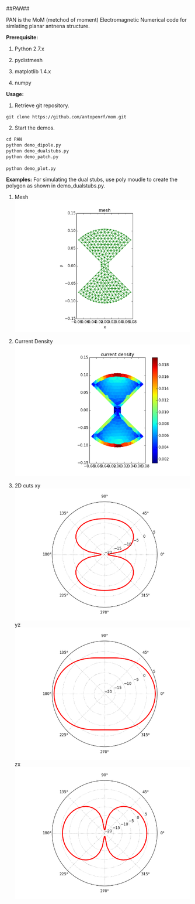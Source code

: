##*PAN*##

PAN is the MoM (metchod of moment) Electromagnetic Numerical code for simlating planar antnena structure.  

**Prerequisite:**

1. Python 2.7.x

2. pydistmesh

3. matplotlib 1.4.x

4. numpy


**Usage:**

1. Retrieve git repository.
```
git clone https://github.com/antopenrf/mom.git
```

2. Start the demos.
```
cd PAN
python demo_dipole.py
python demo_dualstubs.py
python demo_patch.py

python demo_plot.py
```

**Examples:**
For simulating the dual stubs, use poly moudle to create the polygon as shown in demo_dualstubs.py.

1. Mesh
![mesh](/results/dual_stub_mesh.png)

2. Current Density
![current densities](/results/dual_stub_densities.png)

3. 2D cuts
xy
![xy 2D cut](/results/dual_stub_xy.png)
yz
![yz 2D cut](/results/dual_stub_yz.png)
zx
![zx 2D cut](/results/dual_stub_zx.png)

